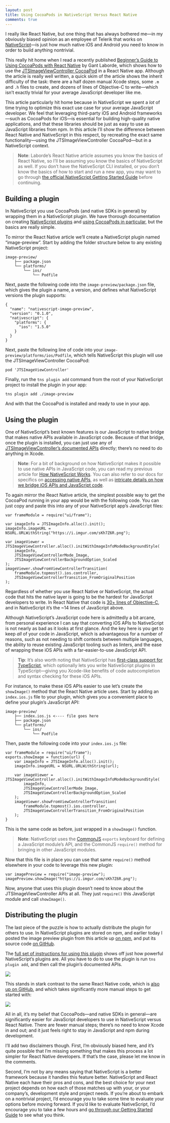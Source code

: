 ```yaml
---
layout: post
title: Using CocoaPods in NativeScript Versus React Native
comments: true
---
```


I really like React Native, but one thing that has always bothered me—in my obviously biased opinion as an employee of Telerik that works on [NativeScript](https://www.nativescript.org/)—is just how much native iOS and Android you need to know in order to build anything nontrivial.

This really hit home when I read a recently published [Beginner’s Guide to Using CocoaPods with React Native](https://medium.com/infinite-red/beginner-s-guide-to-using-cocoapods-with-react-native-46cb4d372995) by Gant Laborde, which shows how to use the [JTSImageViewController CocoaPod](https://cocoapods.org/pods/JTSImageViewController) in a React Native app. Although the article is really well written, a quick skim of the article shows the inherit difficulty of the task: there are a half dozen manual Xcode steps, some `.m` and `.h` files to create, and dozens of lines of Objective-C to write—which isn’t exactly trivial for your average JavaScript developer like me.

This article particularly hit home because in NativeScript we spent a _lot_ of time trying to optimize this exact use case for your average JavaScript developer. We feel that leveraging third-party iOS and Android frameworks—such as CocoaPods for iOS—is essential for building high-quality native applications, and that these libraries should be just as easy to use as JavaScript libraries from npm. In this article I’ll show the difference between React Native and NativeScript in this respect, by recreating the exact same functionality—using the JTSImageViewController CocoaPod—but in a NativeScript context.

> **Note**: Laborde’s React Native article assumes you know the basics of React Native, so I’ll be assuming you know the basics of NativeScript as well. If you don’t have the NativeScript CLI installed, or you don’t know the basics of how to start and run a new app, you may want to go through [the official NativeScript Getting Started Guide](http://docs.nativescript.org/start/getting-started) before continuing.

## Building a plugin

In NativeScript you use CocoaPods (and native SDKs in general) by wrapping them in a NativeScript plugin. We have thorough documentation on creating [NativeScript plugins](http://docs.nativescript.org/plugins/plugins) and [using CocoaPods in particular](http://docs.nativescript.org/plugins/cocoapods), but the basics are really simple.

To mirror the React Native article we’ll create a NativeScript plugin named “image-preview”. Start by adding the folder structure below to any existing NativeScript project:

<pre class="language-shell"><code class="language-shell">image-preview/
    ├── package.json
    └── platforms/
        └── ios/
            └── Podfile</code></pre>

Next, paste the following code into the `image-preview/package.json` file, which gives the plugin a name, a version, and defines what NativeScript versions the plugin supports:

<pre class="language-shell"><code class="language-shell">{
  "name": "nativescript-image-preview",
  "version": "0.1.0",
  "nativescript": {
    "platforms": {
      "ios": "1.5.0"
    }
  }
}</code></pre>

Next, paste the following line of code into your `image-preview/platforms/ios/Podfile`, which tells NativeScript this plugin will use the JTSImageViewController CocoaPod:

<pre class="language-shell"><code class="language-shell">pod 'JTSImageViewController'</code></pre>

Finally, run the `tns plugin add` command from the root of your NativeScript project to install the plugin in your app:

<pre class="language-shell"><code class="language-shell">tns plugin add ./image-preview</code></pre>

And with that the CocoaPod is installed and ready to use in your app.

## Using the plugin

One of NativeScript’s best known features is our JavaScript to native bridge that makes native APIs available in JavaScript code. Because of that bridge, once the plugin is installed, you can just use any of [JTSImageViewController’s documented APIs](http://cocoadocs.org/docsets/JTSImageViewController/) directly; there’s no need to do anything in Xcode.

> **Note**: For a bit of background on how NativeScript makes it possible to use native APIs in JavaScript code, you can read my previous article for [How NativeScript Works](http://developer.telerik.com/featured/nativescript-works/). You can also refer to our docs for specifics on [accessing native APIs](http://docs.nativescript.org/core-concepts/accessing-native-apis-with-javascript), as well as [intricate details on how we bridge iOS APIs and JavaScript code](http://docs.nativescript.org/runtimes/ios/Overview).

To again mirror the React Native article, the simplest possible way to get the CocoaPod running in your app would be with the following code. You can just copy and paste this into any of your NativeScript app’s JavaScript files:

<pre class="language-javascript line-numbers"><code class="language-javascript">var frameModule = require("ui/frame");

var imageInfo = JTSImageInfo.alloc().init();
imageInfo.imageURL = NSURL.URLWithString("https://i.imgur.com/sKh7Z6R.png");

var imageViewer = JTSImageViewController.alloc().initWithImageInfoModeBackgroundStyle(
    imageInfo,
    JTSImageViewControllerMode_Image,
    JTSImageViewControllerBackgroundOption_Scaled
);
imageViewer.showFromViewControllerTransition(
    frameModule.topmost().ios.controller,
    JTSImageViewControllerTransition_FromOriginalPosition
);</code></pre>

Regardless of whether you use React Native or NativeScript, the actual code that hits the native layer is going to be the hardest for JavaScript developers to write. In React Native that code is [30+ lines of Objective-C](https://gist.github.com/GantMan/f3ddf999baf6aae0f31f#file-jtsimagepreview-m), and in NativeScript it’s the ~14 lines of JavaScript above.

Although NativeScript’s JavaScript code here is admittedly a bit arcane, from personal experience I can say that converting iOS APIs to NativeScript is not nearly as bad as it looks at first glance. And the key here is you get to keep _all_ of your code in JavaScript, which is advantageous for a number of reasons, such as not needing to shift contexts between multiple languages, the ability to reuse existing JavaScript tooling such as linters, and the ease of wrapping these iOS APIs with a far-easier-to-use JavaScript API.

> **Tip**: It’s also worth noting that NativeScript has [first-class support for TypeScript](https://docs.nativescript.org/core-concepts/transpilers), which optionally lets you write NativeScript plugins in TypeScript—giving you Xcode-like benefits of code autocompletion and syntax checking for these iOS APIs.

For instance, to make these iOS APIs easier to use let’s create the `showImage()` method that the React Native article uses. Start by adding an `index.ios.js` file to your plugin, which gives you a convenient place to define your plugin’s JavaScript API:

<pre class="language-shell"><code class="language-shell">image-preview/
    ├── index.ios.js <---- file goes here
    ├── package.json
    └── platforms/
        └── ios/
            └── Podfile</code></pre>

Then, paste the following code into your `index.ios.js` file:

<pre class="language-javascript line-numbers"><code class="language-javascript">var frameModule = require("ui/frame");
exports.showImage = function(url) {
    var imageInfo = JTSImageInfo.alloc().init();
    imageInfo.imageURL = NSURL.URLWithString(url);

    var imageViewer = JTSImageViewController.alloc().initWithImageInfoModeBackgroundStyle(
        imageInfo,
        JTSImageViewControllerMode_Image,
        JTSImageViewControllerBackgroundOption_Scaled
    );
    imageViewer.showFromViewControllerTransition(
        frameModule.topmost().ios.controller,
        JTSImageViewControllerTransition_FromOriginalPosition
    );
}</code></pre>

This is the same code as before, just wrapped in a `showImage()` function.

> **Note**: NativeScript uses the [CommonJS](http://wiki.commonjs.org/wiki/CommonJS) `exports` keyboard for defining a JavaScript module’s API, and the CommonJS `require()` method for bringing in other JavaScript modules.

Now that this file is in place you can use that same `require()` method elsewhere in your code to leverage this new plugin:

<pre class="language-javascript"><code class="language-javascript">var imagePreview = require("image-preview");
imagePreview.showImage("https://i.imgur.com/sKh7Z6R.png");</code></pre>

Now, anyone that uses this plugin doesn’t need to know about the JTSImageViewController APIs at all. They just `require()` this JavaScript module and call `showImage()`.

## Distributing the plugin

The last piece of the puzzle is how to actually distribute the plugin for others to use. In NativeScript plugins are stored on npm, and earlier today I posted the image preview plugin from this article up [on npm](https://www.npmjs.com/package/nativescript-image-preview), and put its source code [on GitHub](https://github.com/tjvantoll/nativescript-image-preview).

The [full set of instructions for using this plugin](https://github.com/tjvantoll/nativescript-image-preview) shows off just how powerful NativeScript’s plugins are. All you have to do to use the plugin is run `tns plugin add`, and then call the plugin’s documented APIs.

![](/images/posts/2016-02-15/nativescript.png)

This stands in stark contrast to the same React Native code, which is [also up on GitHub](https://github.com/GantMan/RNImagePreview/), and which takes significantly more manual steps to get started with:

![](/images/posts/2016-02-15/react-native.png)

All in all, it’s my belief that CocoaPods—and native SDKs in general—are significantly easier for JavaScript developers to use in NativeScript versus React Native. There are fewer manual steps; there’s no need to know Xcode in and out; and it just feels right to stay in JavaScript and npm during development.

I’ll add two disclaimers though. First, I’m obviously biased here, and it’s quite possible that I’m missing something that makes this process a lot simpler for React Native developers. If that’s the case, please let me know in the comments.

Second, I’m not by any means saying that NativeScript is a better framework because it handles this feature better. NativeScript and React Native each have their pros and cons, and the best choice for your next project depends on how each of those matches up with your, or your company’s, development style and project needs. If you’re about to embark on a nontrivial project, I’d encourage you to take some time to evaluate your options before moving forward. If you’d like to evaluate NativeScript, I’d encourage you to take a few hours and [go through our Getting Started Guide](http://docs.nativescript.org/start/getting-started) to see what you think.
